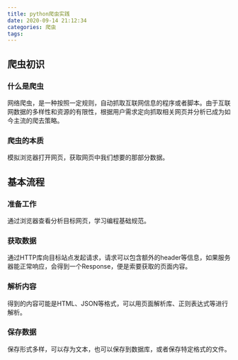 ```yaml
---
title: python爬虫实践
date: 2020-09-14 21:12:34
categories: 爬虫
tags:
---
```


## 爬虫初识

### 什么是爬虫

网络爬虫，是一种按照一定规则，自动抓取互联网信息的程序或者脚本。由于互联网数据的多样性和资源的有限性，根据用户需求定向抓取相关网页并分析已成为如今主流的爬去策略。

### 爬虫的本质

模拟浏览器打开网页，获取网页中我们想要的那部分数据。

## 基本流程

### 准备工作

通过浏览器查看分析目标网页，学习编程基础规范。

### 获取数据

通过HTTP库向目标站点发起请求，请求可以包含额外的header等信息，如果服务器能正常响应，会得到一个Response，便是索要获取的页面内容。

### 解析内容

得到的内容可能是HTML、JSON等格式，可以用页面解析库、正则表达式等进行解析。

### 保存数据

保存形式多样，可以存为文本，也可以保存到数据库，或者保存特定格式的文件。


